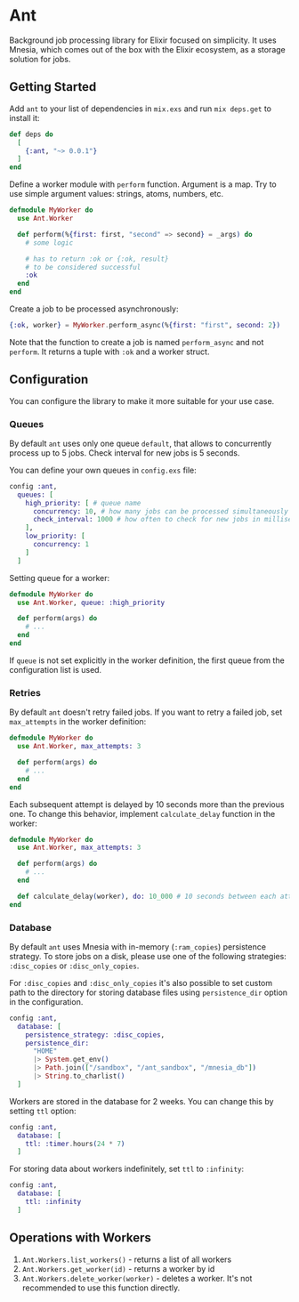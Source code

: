 # Ant

Background job processing library for Elixir focused on simplicity. It uses Mnesia, which comes out of the box with the Elixir ecosystem, as a storage solution for jobs.

## Getting Started

Add `ant` to your list of dependencies in `mix.exs` and run `mix deps.get` to install it:

```elixir
def deps do
  [
    {:ant, "~> 0.0.1"}
  ]
end
```

Define a worker module with `perform` function. Argument is a map. Try to use simple argument values: strings, atoms, numbers, etc.

```elixir
defmodule MyWorker do
  use Ant.Worker

  def perform(%{first: first, "second" => second} = _args) do
    # some logic

    # has to return :ok or {:ok, result}
    # to be considered successful
    :ok
  end
end
```

Create a job to be processed asynchronously:

```elixir
{:ok, worker} = MyWorker.perform_async(%{first: "first", second: 2})
```

Note that the function to create a job is named `perform_async` and not `perform`. It returns a tuple with `:ok` and a worker struct.

## Configuration

You can configure the library to make it more suitable for your use case.

### Queues

By default `ant` uses only one queue `default`, that allows to concurrently process up to 5 jobs. Check interval for new jobs is 5 seconds.

You can define your own queues in `config.exs` file:

```elixir
config :ant,
  queues: [
    high_priority: [ # queue name
      concurrency: 10, # how many jobs can be processed simultaneously
      check_interval: 1000 # how often to check for new jobs in milliseconds
    ],
    low_priority: [
      concurrency: 1
    ]
  ]
```
Setting queue for a worker:

```elixir
defmodule MyWorker do
  use Ant.Worker, queue: :high_priority

  def perform(args) do
    # ...
  end
end
```
If `queue` is not set explicitly in the worker definition, the first queue from the configuration list is used.

### Retries

By default `ant` doesn't retry failed jobs. If you want to retry a failed job, set `max_attempts` in the worker definition:

```elixir
defmodule MyWorker do
  use Ant.Worker, max_attempts: 3

  def perform(args) do
    # ...
  end
end
```

Each subsequent attempt is delayed by 10 seconds more than the previous one. To change this behavior, implement `calculate_delay` function in the worker:

```elixir
defmodule MyWorker do
  use Ant.Worker, max_attempts: 3

  def perform(args) do
    # ...
  end

  def calculate_delay(worker), do: 10_000 # 10 seconds between each attempt
end
```

### Database

By default `ant` uses Mnesia with in-memory (`:ram_copies`) persistence strategy. To store jobs on a disk, please use one of the following strategies: `:disc_copies` or `:disc_only_copies`.

For `:disc_copies` and `:disc_only_copies` it's also possible to set custom path to the directory for storing database files using `persistence_dir` option in the configuration.

```elixir
config :ant,
  database: [
    persistence_strategy: :disc_copies,
    persistence_dir:
      "HOME"
      |> System.get_env()
      |> Path.join(["/sandbox", "/ant_sandbox", "/mnesia_db"])
      |> String.to_charlist()
  ]
```

Workers are stored in the database for 2 weeks. You can change this by setting `ttl` option:

```elixir
config :ant,
  database: [
    ttl: :timer.hours(24 * 7)
  ]
```

For storing data about workers indefinitely, set `ttl` to `:infinity`:

```elixir
config :ant,
  database: [
    ttl: :infinity
  ]
```

## Operations with Workers

1. `Ant.Workers.list_workers()` - returns a list of all workers
2. `Ant.Workers.get_worker(id)` - returns a worker by id
3. `Ant.Workers.delete_worker(worker)` - deletes a worker. It's not recommended to use this function directly.